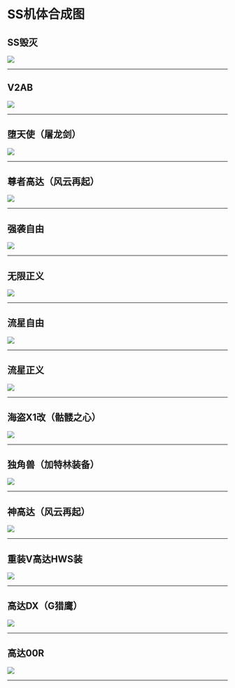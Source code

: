 # SS机体合成图

## SS毁灭

![ ](./imgs/SS/SS毁灭.jpg ":size=500x")

------------

## V2AB

![ ](./imgs/SS/V2AB.jpg ":size=500x")

------------

## 堕天使（屠龙剑）

![ ](./imgs/SS/堕天使(屠龙剑).jpg ":size=500x")

------------

## 尊者高达（风云再起）

![ ](./imgs/SS/尊者高达（风云再起）.jpg ":size=500x")

------------

## 强袭自由

![ ](./imgs/SS/强袭自由.jpg ":size=500x")

------------

## 无限正义

![ ](./imgs/SS/无限正义.jpg ":size=500x")

------------

## 流星自由

![ ](./imgs/SS/流星自由.jpg ":size=500x")

------------

## 流星正义

![ ](./imgs/SS/流星正义.jpg ":size=500x")

------------

## 海盗X1改（骷髅之心）

![ ](./imgs/SS/海盗X1改骷髅之心.jpg ":size=500x")

------------

## 独角兽（加特林装备）

![ ](./imgs/SS/独角兽（加特林装备）.jpg ":size=500x")

------------

## 神高达（风云再起）

![ ](./imgs/SS/神高达（风云再起）.jpg ":size=500x")

------------

## 重装V高达HWS装

![ ](./imgs/SS/重装V高达HWS装.jpg ":size=500x")

------------

## 高达DX（G猎鹰）

![ ](./imgs/SS/高达DX(G猎鹰).jpg ":size=500x")

------------

## 高达00R

![ ](./imgs/SS/高达OOR.jpg ":size=500x")

------------
